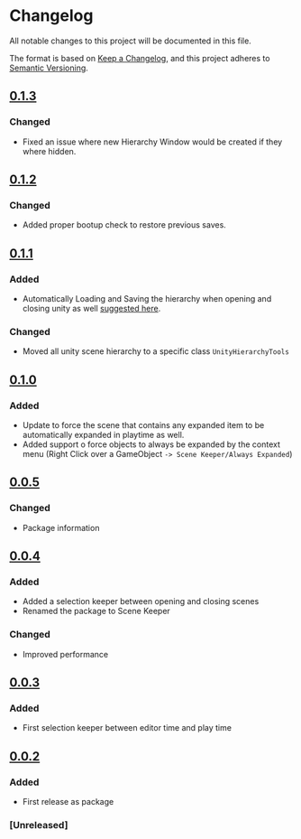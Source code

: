 # Changelog
All notable changes to this project will be documented in this file.

The format is based on [Keep a Changelog](https://keepachangelog.com/en/1.0.0/),
and this project adheres to [Semantic Versioning](https://semver.org/spec/v2.0.0.html).

## [0.1.3]
### Changed
- Fixed an issue where new Hierarchy Window would be created if they where hidden.

## [0.1.2]
### Changed
- Added proper bootup check to restore previous saves.

## [0.1.1]
### Added
 - Automatically Loading and Saving the hierarchy when opening and closing unity as well [suggested here](https://github.com/brunomikoski/SceneKeeper/issues/6).

### Changed
 - Moved all unity scene hierarchy to a specific class `UnityHierarchyTools`

## [0.1.0]
### Added
 - Update to force the scene that contains any expanded item to be automatically expanded in playtime as well.
 - Added support o force objects to always be expanded by the context menu (Right Click over a GameObject `-> Scene Keeper/Always Expanded`)

## [0.0.5]
### Changed
 - Package information

## [0.0.4]
### Added
 - Added a selection keeper between opening and closing scenes
 - Renamed the package to Scene Keeper
### Changed
 - Improved performance

## [0.0.3]
### Added
 - First selection keeper between editor time and play time

## [0.0.2]
### Added 
 - First release as package 

### [Unreleased]


[0.1.3]: https://github.com/brunomikoski/SceneKeeper/releases/tag/v0.1.3
[0.1.2]: https://github.com/brunomikoski/SceneKeeper/releases/tag/v0.1.2
[0.1.1]: https://github.com/brunomikoski/SceneKeeper/releases/tag/v0.1.1
[0.1.0]: https://github.com/brunomikoski/SceneKeeper/releases/tag/v0.1.0
[0.0.5]: https://github.com/brunomikoski/SceneKeeper/releases/tag/v0.0.5
[0.0.4]: https://github.com/brunomikoski/SceneKeeper/releases/tag/v0.0.4
[0.0.3]: https://github.com/brunomikoski/SceneKeeper/releases/tag/v0.0.3
[0.0.2]: https://github.com/brunomikoski/SceneKeeper/releases/tag/v0.0.2



